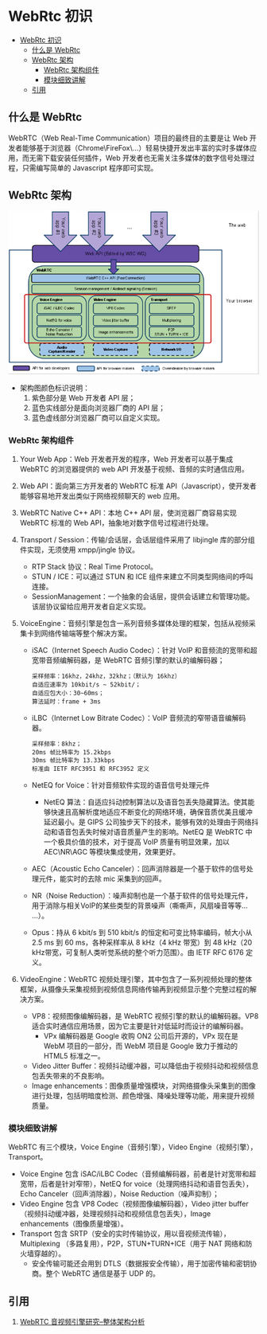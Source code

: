 # WebRtc 初识

- [WebRtc 初识](#webrtc-初识)
  - [什么是 WebRtc](#什么是-webrtc)
  - [WebRtc 架构](#webrtc-架构)
    - [WebRtc 架构组件](#webrtc-架构组件)
    - [模块细致讲解](#模块细致讲解)
  - [引用](#引用)

## 什么是 WebRtc

WebRTC（Web Real-Time Communication）项目的最终目的主要是让 Web 开发者能够基于浏览器（Chrome\FireFox\…）轻易快捷开发出丰富的实时多媒体应用，而无需下载安装任何插件，Web 开发者也无需关注多媒体的数字信号处理过程，只需编写简单的 Javascript 程序即可实现。

## WebRtc 架构

![WebRtc](./Img/WebRtc.png)

- 架构图颜色标识说明：
  1. 紫色部分是 Web 开发者 API 层；
  2. 蓝色实线部分是面向浏览器厂商的 API 层；
  3. 蓝色虚线部分浏览器厂商可以自定义实现。

### WebRtc 架构组件

1. Your Web App：Web 开发者开发的程序，Web 开发者可以基于集成 WebRTC 的浏览器提供的 web API 开发基于视频、音频的实时通信应用。
2. Web API：面向第三方开发者的 WebRTC 标准 API（Javascript），使开发者能够容易地开发出类似于网络视频聊天的 web 应用。
3. WebRTC Native C++ API：本地 C++ API 层，使浏览器厂商容易实现 WebRTC 标准的 Web API，抽象地对数字信号过程进行处理。
4. Transport / Session：传输/会话层，会话层组件采用了 libjingle 库的部分组件实现，无须使用 xmpp/jingle 协议。
   - RTP Stack 协议：Real Time Protocol。
   - STUN / ICE：可以通过 STUN 和 ICE 组件来建立不同类型网络间的呼叫连接。
   - SessionManagement：一个抽象的会话层，提供会话建立和管理功能。该层协议留给应用开发者自定义实现。
5. VoiceEngine：音频引擎是包含一系列音频多媒体处理的框架，包括从视频采集卡到网络传输端等整个解决方案。
      - iSAC（Internet Speech Audio Codec）：针对 VoIP 和音频流的宽带和超宽带音频编解码器，是 WebRTC 音频引擎的默认的编解码器；

        ```bash
        采样频率：16khz，24khz，32khz；（默认为 16khz）
        自适应速率为 10kbit/s ~ 52kbit/；
        自适应包大小：30~60ms；
        算法延时：frame + 3ms
        ```

      - iLBC（Internet Low Bitrate Codec）：VoIP 音频流的窄带语音编解码器。

        ```bash
        采样频率：8khz；
        20ms 帧比特率为 15.2kbps
        30ms 帧比特率为 13.33kbps
        标准由 IETF RFC3951 和 RFC3952 定义
        ```

      - NetEQ for Voice：针对音频软件实现的语音信号处理元件
        - NetEQ 算法：自适应抖动控制算法以及语音包丢失隐藏算法。使其能够快速且高解析度地适应不断变化的网络环境，确保音质优美且缓冲延迟最小。是 GIPS 公司独步天下的技术，能够有效的处理由于网络抖动和语音包丢失时候对语音质量产生的影响。NetEQ 是 WebRTC 中一个极具价值的技术，对于提高 VoIP 质量有明显效果，加以 AEC\NR\AGC 等模块集成使用，效果更好。

      - AEC（Acoustic Echo Canceler）：回声消除器是一个基于软件的信号处理元件，能实时的去除 mic 采集到的回声。
      - NR（Noise Reduction）：噪声抑制也是一个基于软件的信号处理元件，用于消除与相关VoIP的某些类型的背景噪声（嘶嘶声，风扇噪音等等… …）。
      - Opus：持从 6 kbit/s 到 510 kbit/s 的恒定和可变比特率编码，帧大小从 2.5 ms 到 60 ms，各种采样率从 8 kHz（4 kHz 带宽）到 48 kHz（20 kHz带宽，可复制人类听觉系统的整个听力范围）。由 IETF RFC 6176 定义。

6. VideoEngine：WebRTC 视频处理引擎，其中包含了一系列视频处理的整体框架，从摄像头采集视频到视频信息网络传输再到视频显示整个完整过程的解决方案。
      - VP8：视频图像编解码器，是 WebRTC 视频引擎的默认的编解码器。VP8 适合实时通信应用场景，因为它主要是针对低延时而设计的编解码器。
        - VPx 编解码器是 Google 收购 ON2 公司后开源的，VPx 现在是 WebM 项目的一部分，而 WebM 项目是 Google 致力于推动的 HTML5 标准之一。
      - Video Jitter Buffer：视频抖动缓冲器，可以降低由于视频抖动和视频信息包丢失带来的不良影响。
      - Image enhancements：图像质量增强模块，对网络摄像头采集到的图像进行处理，包括明暗度检测、颜色增强、降噪处理等功能，用来提升视频质量。

### 模块细致讲解

WebRTC 有三个模块，Voice Engine（音频引擎），Video Engine（视频引擎），Transport。

- Voice Engine 包含 iSAC/iLBC Codec（音频编解码器，前者是针对宽带和超宽带，后者是针对窄带），NetEQ for voice（处理网络抖动和语音包丢失），Echo Canceler（回声消除器），Noise Reduction（噪声抑制）；
- Video Engine 包含 VP8 Codec（视频图像编解码器），Video jitter buffer（视频抖动缓冲器，处理视频抖动和视频信息包丢失），Image enhancements（图像质量增强）。
- Transport 包含 SRTP（安全的实时传输协议，用以音视频流传输），Multiplexing （多路复用），P2P，STUN+TURN+ICE（用于 NAT 网络和防火墙穿越的）。
  - 安全传输可能还会用到 DTLS（数据报安全传输），用于加密传输和密钥协商。整个 WebRTC 通信是基于 UDP 的。

## 引用

1. [WebRTC 音视频引擎研究–整体架构分析](https://blog.csdn.net/temotemo)
